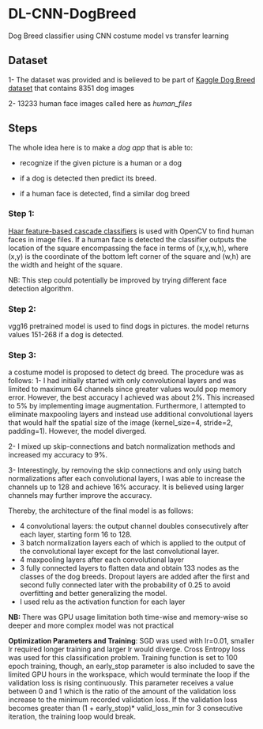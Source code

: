 # DL-CNN-DogBreed
Dog Breed classifier using CNN costume model vs transfer learning

## Dataset
1- The dataset was provided and is believed to be part of [Kaggle Dog Breed dataset](https://www.kaggle.com/c/dog-breed-identification) that contains 8351 dog images

2- 13233 human face images called here as *human_files*

## Steps
The whole idea here is to make a *dog app* that is able to:

- recognize if the given picture is a human or a dog

- if a dog is detected then predict its breed.

- if a human face is detected, find a similar dog breed

### Step 1:
[Haar feature-based cascade classifiers](http://docs.opencv.org/trunk/d7/d8b/tutorial_py_face_detection.html) is used with OpenCV to find human faces in image files.
If a human face is detected the classifier outputs the location of the square
encompassing the face in terms of (x,y,w,h), where (x,y) is the coordinate of the bottom
left corner of the square and (w,h) are the width and height of the square.

NB: This step could potentially be improved by trying different face detection algorithm.

### Step 2:
vgg16 pretrained model is used to find dogs in pictures.
the model returns values 151-268 if a dog is detected.

### Step 3:
a costume model is proposed to detect dg breed. The procedure was as follows:
1- I had initially started with only convolutional layers and was limited to maximum 64 channels since greater values would pop memory error. However, the best accuracy I achieved was about 2%. This increased to 5% by implementing image augmentation. Furthermore, I attempted to eliminate maxpooling layers and instead use additional convolutional layers that would half the spatial size of the image (kernel_size=4, stride=2, padding=1). However, the model diverged.

2- I mixed up skip-connections and batch normalization methods and increased my accuracy to 9%.

3- Interestingly, by removing the skip connections and only using batch normalizations after each convolutional layers, I was able to increase the channels up to 128 and achieve 16% accuracy. It is believed using larger channels may further improve the accuracy.

Thereby, the architecture of the final model is as follows:

- 4 convolutional layers: the output channel doubles consecutively after each layer, starting form 16 to 128.
- 3 batch normalization layers each of which is applied to the output of the convolutional layer except for the last convolutional layer.
- 4 maxpooling layers after each convolutional layer
- 3 fully connected layers to flatten data and obtain 133 nodes as the classes of the dog breeds. Dropout layers are added after the first and second fully connected later with the probability of 0.25 to avoid overfitting and better generalizing the model.
- I used relu as the activation function for each layer

**NB:** There was GPU usage limitation both time-wise and memory-wise so deeper and more complex model
was not practical

**Optimization Parameters and Training**:
SGD was used with lr=0.01, smaller lr required longer training and larger lr would
diverge.
Cross Entropy loss was used for this classification problem.
Training function is set to 100 epoch training, though, an early_stop parameter is
also included to save the limited GPU hours in the workspace, which would terminate the loop if the validation loss is rising continuously. This parameter receives a value between 0 and 1 which is the ratio of the amount of the validation loss increase to the minimum recorded validation loss. If the validation loss becomes greater than (1 + early_stop)* valid_loss_min for 3 consecutive iteration, the training loop would break.
